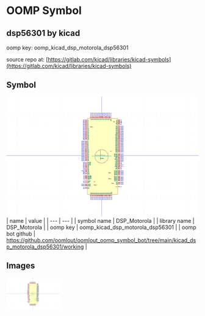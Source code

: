 # OOMP Symbol  
## dsp56301  by kicad  
  
oomp key: oomp_kicad_dsp_motorola_dsp56301  
  
source repo at: [https://gitlab.com/kicad/libraries/kicad-symbols](https://gitlab.com/kicad/libraries/kicad-symbols)  
## Symbol  
  
[![working.png](working_600.png)](working.png)  
| name | value | 
| --- | --- | 
| symbol name | DSP_Motorola | 
| library name | DSP_Motorola | 
| oomp key | oomp_kicad_dsp_motorola_dsp56301 | 
| oomp bot github | https://github.com/oomlout/oomlout_oomp_symbol_bot/tree/main/kicad_dsp_motorola_dsp56301/working | 
## Images  
  
[![working.png](working_140.png)](working.png)  
